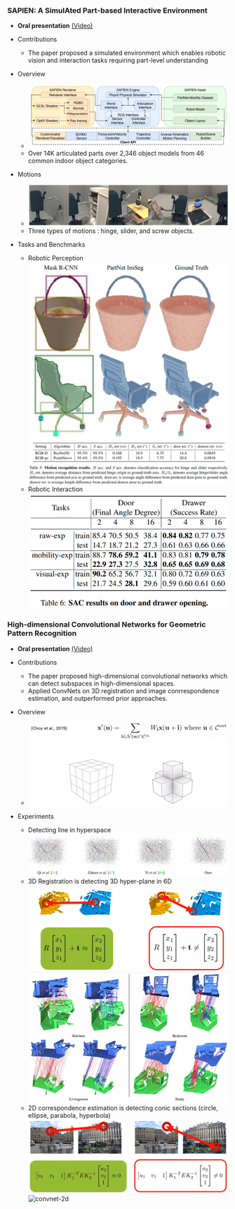 ### SAPIEN: A SimulAted Part-based Interactive Environment
- **Oral presentation** [(Video)](http://cvpr20.s3-website-us-west-2.amazonaws.com/CVPR20/CVPR20/511/511-oral.mp4)

- Contributions
    - The paper proposed a simulated environment which enables robotic vision and interaction tasks requiring part-level understanding
    
- Overview
    - ![Sapien-overview](./img/Sapien-overview.png)
    - Over 14K articulated parts over 2,346 object models from 46 common indoor object categories.
    
- Motions
    - ![Sapien-interaction](./img/Sapien-interaction.png)
    - Three types of motions : hinge, slider, and screw objects.
        
- Tasks and Benchmarks
    - Robotic Perception
        ![Sapien-perception](./img/Sapien-Perception.PNG)
        ![Sapien-recognition](./img/Sapien-recognition.PNG)
    - Robotic Interaction
        ![Sapien-SAC](./img/Sapien-SAC.PNG)
    
### High-dimensional Convolutional Networks for Geometric Pattern Recognition
- **Oral presentation** [(Video)](http://cvpr20.s3-website-us-west-2.amazonaws.com/CVPR20/CVPR20/1831/1831-oral.mp4)

- Contributions
    - The paper proposed high-dimensional convolutional networks which can detect subspaces in high-dimensional spaces.
    - Applied ConvNets on 3D registration and image conrrespondence estimation, and outperformed prior approaches.
    
- Overview
    - ![convnet-overview](./img/convnet-overview.PNG)

- Experiments
    - Detecting line in hyperspace
    ![convnet-line](./img/convnet-line.PNG)
    - 3D Registration is detecting 3D hyper-plane in 6D
    ![convnet-3d_1](./img/convnet-3d_1.PNG)
    ![convnet-3d](./img/convnet-3d.PNG)
    - 2D correspondence estimation is detecting conic sections (circle, ellipse, parabola, hyperbola)
    ![convnet-2d_1](./img/convnet-2d_1.PNG)
    ![convnet-2d](./img/convbet-2d.PNG)
 
